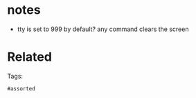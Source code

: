 # notes
  - tty is set to 999 by default? any command clears the screen

# Related


Tags:

    #assorted
